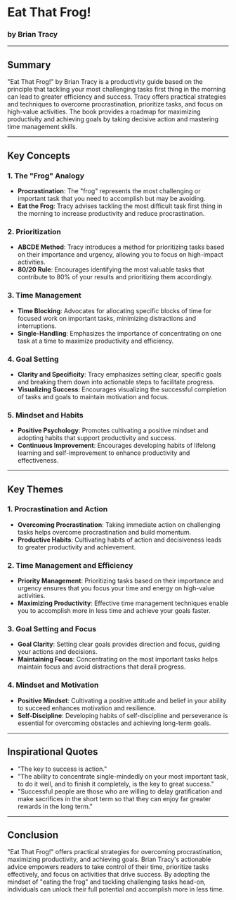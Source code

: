 
# Eat That Frog!

### by Brian Tracy

---

## Summary

"Eat That Frog!" by Brian Tracy is a productivity guide based on the principle that tackling your most challenging tasks first thing in the morning can lead to greater efficiency and success. Tracy offers practical strategies and techniques to overcome procrastination, prioritize tasks, and focus on high-value activities. The book provides a roadmap for maximizing productivity and achieving goals by taking decisive action and mastering time management skills.

---

## Key Concepts

### 1. The "Frog" Analogy

- **Procrastination**: The "frog" represents the most challenging or important task that you need to accomplish but may be avoiding.
- **Eat the Frog**: Tracy advises tackling the most difficult task first thing in the morning to increase productivity and reduce procrastination.

### 2. Prioritization

- **ABCDE Method**: Tracy introduces a method for prioritizing tasks based on their importance and urgency, allowing you to focus on high-impact activities.
- **80/20 Rule**: Encourages identifying the most valuable tasks that contribute to 80% of your results and prioritizing them accordingly.

### 3. Time Management

- **Time Blocking**: Advocates for allocating specific blocks of time for focused work on important tasks, minimizing distractions and interruptions.
- **Single-Handling**: Emphasizes the importance of concentrating on one task at a time to maximize productivity and efficiency.

### 4. Goal Setting

- **Clarity and Specificity**: Tracy emphasizes setting clear, specific goals and breaking them down into actionable steps to facilitate progress.
- **Visualizing Success**: Encourages visualizing the successful completion of tasks and goals to maintain motivation and focus.

### 5. Mindset and Habits

- **Positive Psychology**: Promotes cultivating a positive mindset and adopting habits that support productivity and success.
- **Continuous Improvement**: Encourages developing habits of lifelong learning and self-improvement to enhance productivity and effectiveness.

---

## Key Themes

### 1. Procrastination and Action

- **Overcoming Procrastination**: Taking immediate action on challenging tasks helps overcome procrastination and build momentum.
- **Productive Habits**: Cultivating habits of action and decisiveness leads to greater productivity and achievement.

### 2. Time Management and Efficiency

- **Priority Management**: Prioritizing tasks based on their importance and urgency ensures that you focus your time and energy on high-value activities.
- **Maximizing Productivity**: Effective time management techniques enable you to accomplish more in less time and achieve your goals faster.

### 3. Goal Setting and Focus

- **Goal Clarity**: Setting clear goals provides direction and focus, guiding your actions and decisions.
- **Maintaining Focus**: Concentrating on the most important tasks helps maintain focus and avoid distractions that derail progress.

### 4. Mindset and Motivation

- **Positive Mindset**: Cultivating a positive attitude and belief in your ability to succeed enhances motivation and resilience.
- **Self-Discipline**: Developing habits of self-discipline and perseverance is essential for overcoming obstacles and achieving long-term goals.

---

## Inspirational Quotes

- "The key to success is action."
- "The ability to concentrate single-mindedly on your most important task, to do it well, and to finish it completely, is the key to great success."
- "Successful people are those who are willing to delay gratification and make sacrifices in the short term so that they can enjoy far greater rewards in the long term."

---

## Conclusion

"Eat That Frog!" offers practical strategies for overcoming procrastination, maximizing productivity, and achieving goals. Brian Tracy's actionable advice empowers readers to take control of their time, prioritize tasks effectively, and focus on activities that drive success. By adopting the mindset of "eating the frog" and tackling challenging tasks head-on, individuals can unlock their full potential and accomplish more in less time.
